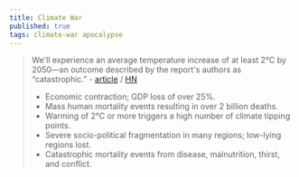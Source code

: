 ```yaml
---
title: Climate War
published: true
tags: climate-war apocalypse
---
```

> We'll experience an average temperature increase of at least 2°C by 2050—an outcome described by the report's authors as “catastrophic.” - [article](https://www.meer.com/en/91051-the-ipcc-can-it-regain-its-credibility) / [HN](https://news.ycombinator.com/item?id=44724663)
> - Economic contraction; GDP loss of over 25%.
> - Mass human mortality events resulting in over 2 billion deaths. 
> - Warming of 2°C or more triggers a high number of climate tipping points. 
> - Severe socio-political fragmentation in many regions; low-lying regions lost.
> - Catastrophic mortality events from disease, malnutrition, thirst, and conflict.